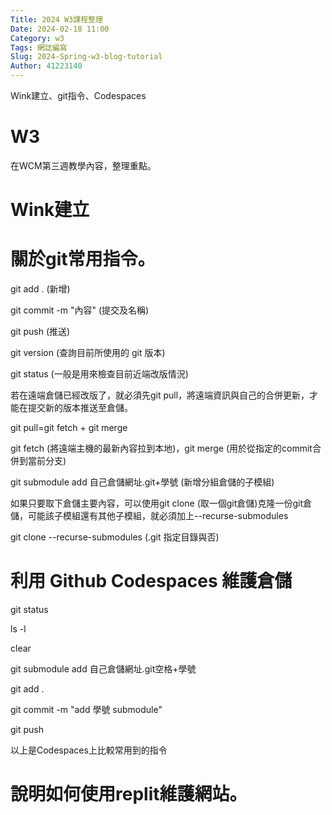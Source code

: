 ```yaml
---
Title: 2024 W3課程整理
Date: 2024-02-18 11:00
Category: w3
Tags: 網誌編寫
Slug: 2024-Spring-w3-blog-tutorial
Author: 41223140
---
```


Wink建立、git指令、Codespaces

<!-- PELICAN_END_SUMMARY -->

# W3
在WCM第三週教學內容，整理重點。

# Wink建立
# 關於git常用指令。
git add . (新增)

git commit -m "內容" (提交及名稱)

git push (推送)

git version (查詢目前所使用的 git 版本)

git status (一般是用來檢查目前近端改版情況)

若在遠端倉儲已經改版了，就必須先git pull，將遠端資訊與自己的合併更新，才能在提交新的版本推送至倉儲。

git pull=git fetch + git merge

git fetch (將遠端主機的最新內容拉到本地)，git merge (用於從指定的commit合併到當前分支)

git submodule add 自己倉儲網址.git+學號 (新增分組倉儲的子模組)

如果只要取下倉儲主要內容，可以使用git clone (取一個git倉儲)克隆一份git倉儲，可能該子模組還有其他子模組，就必須加上--recurse-submodules

git clone --recurse-submodules (.git 指定目錄與否)

# 利用 Github Codespaces 維護倉儲
git status

ls -l

clear

git submodule add 自己倉儲網址.git空格+學號

git add .

git commit -m "add 學號 submodule"

git push

以上是Codespaces上比較常用到的指令

# 說明如何使用replit維護網站。